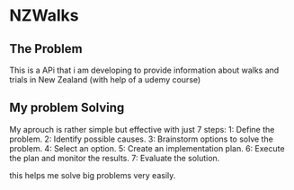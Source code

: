 # NZWalks

## The Problem
This is a APi that i am developing to provide information about walks and trials in New Zealand (with help of a udemy course)

## My problem Solving
My aprouch is rather simple but effective with just 7 steps:
    1: Define the problem.
    2: Identify possible causes.
    3: Brainstorm options to solve the problem.
    4: Select an option.
    5: Create an implementation plan.
    6: Execute the plan and monitor the results.
    7: Evaluate the solution.
    
this helps me solve big problems very easily.
